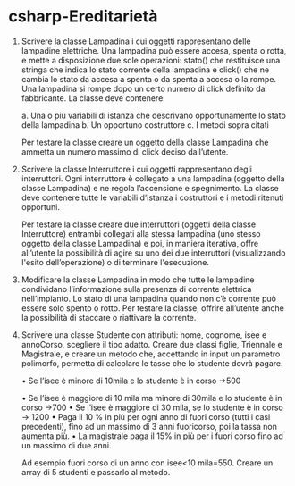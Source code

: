 # csharp-Ereditarietà

1.  Scrivere la classe Lampadina i cui oggetti rappresentano delle lampadine elettriche. Una
    lampadina può essere accesa, spenta o rotta, e mette a disposizione due sole operazioni: stato()
    che restituisce una stringa che indica lo stato corrente della lampadina e click() che ne cambia lo
    stato da accesa a spenta o da spenta a accesa o la rompe. Una lampadina si rompe dopo un
    certo numero di click definito dal fabbricante. La classe deve contenere:
    
      a. Una o più variabili di istanza che descrivano opportunamente lo stato della lampadina
      b. Un opportuno costruttore
      c. I metodi sopra citati
    
    Per testare la classe creare un oggetto della classe Lampadina che ammetta un numero massimo
    di click deciso dall’utente.
    
2.  Scrivere la classe Interruttore i cui oggetti rappresentano degli interruttori. Ogni interruttore è
    collegato a una lampadina (oggetto della classe Lampadina) e ne regola l’accensione e
    spegnimento. La classe deve contenere tutte le variabili d’istanza i costruttori e i metodi ritenuti
    opportuni.

    Per testare la classe creare due interruttori (oggetti della classe Interruttore) entrambi collegati
    alla stessa lampadina (uno stesso oggetto della classe Lampadina) e poi, in maniera iterativa,
    offre all’utente la possibilità di agire su uno dei due interruttori (visualizzando l'esito
    dell’operazione) o di terminare l'esecuzione.

3. Modificare la classe Lampadina in modo che tutte le lampadine condividano l’informazione sulla
   presenza di corrente elettrica nell’impianto. Lo stato di una lampadina quando non c’è corrente
   può essere solo spento o rotto. Per testare la classe, offrire all’utente anche la possibilità di staccare o riattivare la corrente.

4. Scrivere una classe Studente con attributi: nome, cognome, isee e annoCorso, scegliere il tipo
   adatto. Creare due classi figlie, Triennale e Magistrale, e creare un metodo che, accettando in
   input un parametro polimorfo, permetta di calcolare le tasse che lo studente dovrà pagare.
   
      • Se l’isee è minore di 10mila e lo studente è in corso →500
   
      • Se l’isee è maggiore di 10 mila ma minore di 30mila e lo studente è in corso →700
      • Se l’isee è maggiore di 30 mila, se lo studente è in corso → 1200
      • Paga il 10 % in più per ogni anno di fuori corso (tutti i casi precedenti), fino ad un massimo di 3 anni fuoricorso, poi la tassa non aumenta più.
      • La magistrale paga il 15% in più per i fuori corso fino ad un massimo di due anni.

   Ad esempio fuori corso di un anno con isee<10 mila=550.
   Creare un array di 5 studenti e passarlo al metodo.
